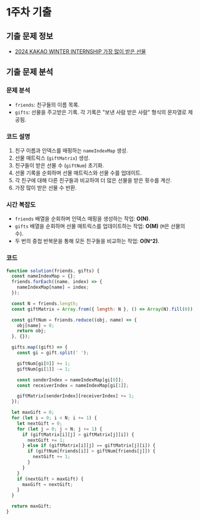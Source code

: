 # 1주차 기출

## 기출 문제 정보

- [2024 KAKAO WINTER INTERNSHIP 가장 많이 받은 선물](https://school.programmers.co.kr/learn/courses/30/lessons/258712)

## 기출 문제 분석

### 문제 분석

- `friends`: 친구들의 이름 목록.
- `gifts`: 선물을 주고받은 기록. 각 기록은 "보낸 사람 받은 사람" 형식의 문자열로 제공됨.

### 코드 설명

1. 친구 이름과 인덱스를 매핑하는 `nameIndexMap` 생성.
2. 선물 매트릭스 (`giftMatrix`) 생성.
3. 친구들이 받은 선물 수 (`giftNum`) 초기화.
4. 선물 기록을 순회하며 선물 매트릭스와 선물 수를 업데이트.
5. 각 친구에 대해 다른 친구들과 비교하여 더 많은 선물을 받은 횟수를 계산.
6. 가장 많이 받은 선물 수 반환.

### 시간 복잡도

- `friends` 배열을 순회하며 인덱스 매핑을 생성하는 작업: **O(N)**.
- `gifts` 배열을 순회하며 선물 매트릭스를 업데이트하는 작업: **O(M)** (`M`은 선물의 수).
- 두 번의 중첩 반복문을 통해 모든 친구들을 비교하는 작업: **O(N^2)**.

### 코드

```js
function solution(friends, gifts) {
  const nameIndexMap = {};
  friends.forEach((name, index) => {
    nameIndexMap[name] = index;
  });

  const N = friends.length;
  const giftMatrix = Array.from({ length: N }, () => Array(N).fill(0));

  const giftNum = friends.reduce((obj, name) => {
    obj[name] = 0;
    return obj;
  }, {});

  gifts.map((gift) => {
    const gi = gift.split(' ');

    giftNum[gi[0]] += 1;
    giftNum[gi[1]] -= 1;

    const senderIndex = nameIndexMap[gi[0]];
    const receiverIndex = nameIndexMap[gi[1]];

    giftMatrix[senderIndex][receiverIndex] += 1;
  });

  let maxGift = 0;
  for (let i = 0; i < N; i += 1) {
    let nextGift = 0;
    for (let j = 0; j < N; j += 1) {
      if (giftMatrix[i][j] > giftMatrix[j][i]) {
        nextGift += 1;
      } else if (giftMatrix[i][j] == giftMatrix[j][i]) {
        if (giftNum[friends[i]] > giftNum[friends[j]]) {
          nextGift += 1;
        }
      }
    }
    if (nextGift > maxGift) {
      maxGift = nextGift;
    }
  }

  return maxGift;
}
```
